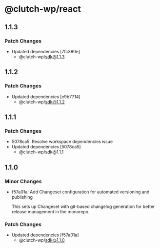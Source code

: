 # @clutch-wp/react

## 1.1.3

### Patch Changes

- Updated dependencies [7fc380e]
  - @clutch-wp/sdk@1.1.3

## 1.1.2

### Patch Changes

- Updated dependencies [e9b7714]
  - @clutch-wp/sdk@1.1.2

## 1.1.1

### Patch Changes

- 5078ca5: Resolve workspace dependencies issue
- Updated dependencies [5078ca5]
  - @clutch-wp/sdk@1.1.1

## 1.1.0

### Minor Changes

- f57a01a: Add Changeset configuration for automated versioning and publishing

  This sets up Changeset with git-based changelog generation for better release management in the monorepo.

### Patch Changes

- Updated dependencies [f57a01a]
  - @clutch-wp/sdk@1.1.0
